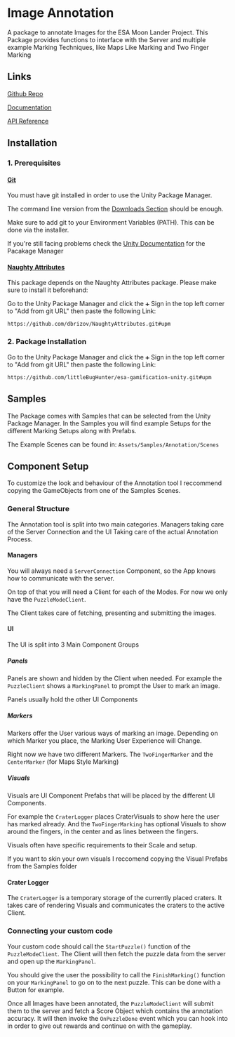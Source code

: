 # Image Annotation

A package to annotate Images for the ESA Moon Lander Project. This Package provides functions to interface with the Server and multiple example Marking Techniques, like Maps Like Marking and Two Finger Marking

## Links

[Github Repo](https://github.com/littleBugHunter/esa-gamification-unity)

[Documentation](https://littlebughunter.github.io/esa-gamification-unity/)

[API Reference](https://littlebughunter.github.io/esa-gamification-unity/api)

## Installation

### 1. Prerequisites

#### [Git](https://git-scm.com/)

You must have git installed in order to use the Unity Package Manager.

The command line version from the [Downloads Section](https://git-scm.com/downloads) should be enough.

Make sure to add git to your Environment Variables (PATH). This can be done via the installer.

If you're still facing problems check the [Unity Documentation](https://docs.unity3d.com/Manual/upm-git.html) for the Pacakage Manager

#### [Naughty Attributes](https://github.com/dbrizov/NaughtyAttributes)

This package depends on the Naughty Attributes package. Please make sure to install it beforehand:

Go to the Unity Package Manager and click the `➕` Sign in the top left corner to "Add from git URL" then paste the following Link:

`https://github.com/dbrizov/NaughtyAttributes.git#upm`

### 2. Package Installation

Go to the Unity Package Manager and click the `➕` Sign in the top left corner to "Add from git URL" then paste the following Link:

`https://github.com/littleBugHunter/esa-gamification-unity.git#upm`

## Samples

The Package comes with Samples that can be selected from the Unity Package Manager. In the Samples you will find example Setups for the different Marking Setups along with Prefabs.

The Example Scenes can be found in: `Assets/Samples/Annotation/Scenes`

## Component Setup

To customize the look and behaviour of the Annotation tool I reccommend copying the GameObjects from one of the Samples Scenes.

### General Structure

The Annotation tool is split into two main categories. Managers taking care of the Server Connection and the UI Taking care of the actual Annotation Process.

#### Managers

You will always need a `ServerConnection` Component, so the App knows how to communicate with the server.

On top of that you will need a Client for each of the Modes. For now we only have the `PuzzleModeClient`.

The Client takes care of fetching, presenting and submitting the images.

#### UI

The UI is split into 3 Main Component Groups

##### Panels

Panels are shown and hidden by the Client when needed. For example the `PuzzleClient` shows a `MarkingPanel` to prompt the User to mark an image.

Panels usually hold the other UI Components

##### Markers

Markers offer the User various ways of marking an image. Depending on which Marker you place, the Marking User Experience will Change.

Right now we have two different Markers. The `TwoFingerMarker` and the `CenterMarker` (for Maps Style Marking)

##### Visuals

Visuals are UI Component Prefabs that will be placed by the different UI Components.

For example the `CraterLogger` places CraterVisuals to show here the user has marked already. And the `TwoFingerMarking` has optional Visuals to show around the fingers, in the center and as lines between the fingers.

Visuals often have specific requirements to their Scale and setup.

If you want to skin your own visuals I reccomend copying the Visual Prefabs from the Samples folder

#### Crater Logger

The `CraterLogger` is a temporary storage of the currently placed craters. It takes care of rendering Visuals and communicates the craters to the active Client.

### Connecting your custom code

Your custom code should call the `StartPuzzle()` function of the `PuzzleModeClient`. The Client will then fetch the puzzle data from the server and open up the `MarkingPanel`.

You should give the user the possibility to call the `FinishMarking()` function on your `MarkingPanel` to go on to the next puzzle. This can be done with a Button for example.

Once all Images have been annotated, the `PuzzleModeClient` will submit them to the server and fetch a Score Object which contains the annotation accuracy. It will then invoke the `OnPuzzleDone` event which you can hook into in order to give out rewards and continue on with the gameplay.